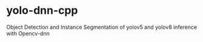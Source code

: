 # yolo-dnn-cpp
Object Detection and Instance Segmentation of yolov5 and yolov8 inference with Opencv-dnn
